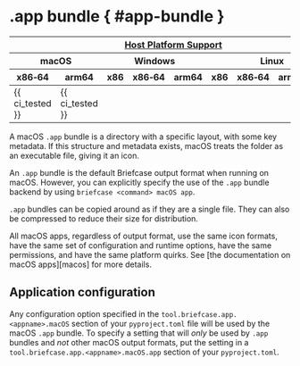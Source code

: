 # .app bundle { #app-bundle }

<table class="host-platform-support-table">
<colgroup>
<col style="width: 11%" />
<col style="width: 10%" />
<col style="width: 7%" />
<col style="width: 5%" />
<col style="width: 6%" />
<col style="width: 5%" />
<col style="width: 5%" />
<col style="width: 7%" />
<col style="width: 11%" />
<col style="width: 7%" />
<col style="width: 10%" />
</colgroup>
<thead>
<tr>
<th colspan="11"><a href="../../../../reference/platforms">Host Platform Support</a></th>
</tr>
<tr>
<th colspan="2">macOS</th>
<th colspan="5">Windows</th>
<th colspan="4">Linux</th>
</tr>
<tr>
<th>x86‑64</th>
<th>arm64</th>
<th>x86</th>
<th colspan="2">x86‑64</th>
<th colspan="2">arm64</th>
<th>x86</th>
<th>x86‑64</th>
<th>arm</th>
<th>arm64</th>
</tr>
</thead>
<tbody>
<tr>
<td>{{ ci_tested }}</td>
<td>{{ ci_tested }}</td>
<td></td>
<td colspan="2"></td>
<td colspan="2"></td>
<td></td>
<td></td>
<td></td>
<td></td>
</tr>
</tbody>
</table>

A macOS `.app` bundle is a directory with a specific layout, with some key metadata. If this structure and metadata exists, macOS treats the folder as an executable file, giving it an icon.

An `.app` bundle is the default Briefcase output format when running on macOS. However, you can explicitly specify the use of the `.app` bundle backend by using `briefcase <command> macOS app`.

`.app` bundles can be copied around as if they are a single file. They can also be compressed to reduce their size for distribution.

All macOS apps, regardless of output format, use the same icon formats, have the same set of configuration and runtime options, have the same permissions, and have the same platform quirks. See [the documentation on macOS apps][macos] for more details.

## Application configuration

Any configuration option specified in the `tool.briefcase.app.<appname>.macOS` section of your `pyproject.toml` file will be used by the macOS `.app` bundle. To specify a setting that will *only* be used by `.app` bundles and *not* other macOS output formats, put the setting in a `tool.briefcase.app.<appname>.macOS.app` section of your `pyproject.toml`.
